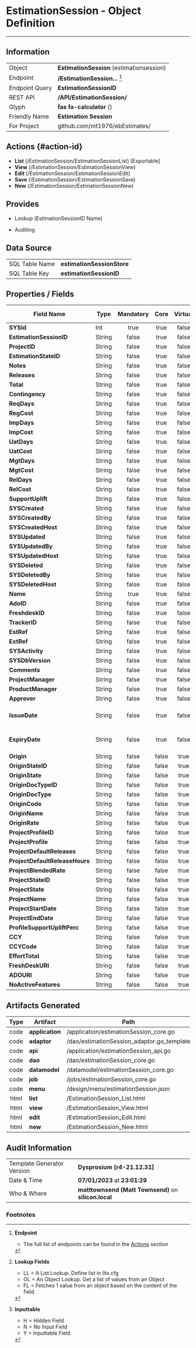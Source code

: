 # **EstimationSession** - Object Definition
---
##  Information
|   |   |
|---|---|
|Object         |**EstimationSession** (estimationsession) |
|Endpoint 	    |**/EstimationSession...** [^1]|
|Endpoint Query |**EstimationSessionID**|
|REST API|**/API/EstimationSession/**|
Glyph|**fas fa-calculator** ()
Friendly Name|**Estimation Session**|
|For Project    |github.com/mt1976/ebEstimates/|

##  Actions {#action-id}
* **List** (/EstimationSession/EstimationSessionList) [Exportable]
* **View** (/EstimationSession/EstimationSessionView)
* **Edit** (/EstimationSession/EstimationSessionEdit)
* **Save** (/EstimationSession/EstimationSessionSave)
* **New** (/EstimationSession/EstimationSessionNew)








##  Provides
 * Lookup (EstimationSessionID Name)

* Auditing 




##  Data Source 
|   |   |
|---|---|
SQL Table Name       | **estimationSessionStore**
SQL Table Key | **estimationSessionID**



##  Properties / Fields
| Field Name| Type | Mandatory | Core | Virtual | Overide | Lookup [^2]| Lookup Object      | Lookup Field Source         | Lookup Return Value                | Inputable [^3]|DB Column|Default Value| No Change | Callout | Internal | Display | Mask |
| -- | --  | :--: | :--: | :--: |:--: |:--: |:--: |-- |-- |:--: |-- | --| :--: | :--: | :--: | -- | -- |
|**SYSId**|Int|true|true|false|false|||||NH|_id|0|false|false|true|text||
|**EstimationSessionID**|String|false|true|false|true|||||H|estimationSessionID||true|false|false|text||
|**ProjectID**|String|false|true|false|false|OL|Project|Project_ProjectID|Project_Name|Y|projectID||false|false|false|text||
|**EstimationStateID**|String|false|true|false|true|OL|EstimationState|EstimationState_EstimationStateID||Y|estimationStateID||false|true|false|text||
|**Notes**|String|false|true|false|true|||||N|notes||false|false|false|textarea||
|**Releases**|String|false|true|false|false|||||Y|releases||false|false|false|text||
|**Total**|String|false|true|false|false|||||Y|total||false|false|false|text||
|**Contingency**|String|false|true|false|false|||||Y|contingency||false|false|false|text||
|**ReqDays**|String|false|true|false|false|||||Y|reqDays||false|false|false|text||
|**RegCost**|String|false|true|false|false|||||Y|regCost||false|false|false|text||
|**ImpDays**|String|false|true|false|false|||||Y|impDays||false|false|false|text||
|**ImpCost**|String|false|true|false|false|||||Y|impCost||false|false|false|text||
|**UatDays**|String|false|true|false|false|||||Y|uatDays||false|false|false|text||
|**UatCost**|String|false|true|false|false|||||Y|uatCost||false|false|false|text||
|**MgtDays**|String|false|true|false|false|||||Y|mgtDays||false|false|false|text||
|**MgtCost**|String|false|true|false|false|||||Y|mgtCost||false|false|false|text||
|**RelDays**|String|false|true|false|false|||||Y|relDays||false|false|false|text||
|**RelCost**|String|false|true|false|false|||||Y|relCost||false|false|false|text||
|**SupportUplift**|String|false|true|false|false|||||Y|supportUplift||false|false|false|text||
|**SYSCreated**|String|false|true|false|false|||||NH|_created||false|false|true|text||
|**SYSCreatedBy**|String|false|true|false|false|||||NH|_createdBy||false|false|true|text||
|**SYSCreatedHost**|String|false|true|false|false|||||NH|_createdHost||false|false|true|text||
|**SYSUpdated**|String|false|true|false|false|||||NH|_updated||false|false|true|text||
|**SYSUpdatedBy**|String|false|true|false|false|||||NH|_updatedBy||false|false|true|text||
|**SYSUpdatedHost**|String|false|true|false|false|||||NH|_updatedHost||false|false|true|text||
|**SYSDeleted**|String|false|true|false|false|||||NH|_deleted||false|false|true|text||
|**SYSDeletedBy**|String|false|true|false|false|||||NH|_deletedBy||false|false|true|text||
|**SYSDeletedHost**|String|false|true|false|false|||||NH|_deletedHost||false|false|true|text||
|**Name**|String|true|true|false|true|||||Y|name||true|false|false|text||
|**AdoID**|String|false|true|false|false|||||Y|adoID||false|false|false|text||
|**FreshdeskID**|String|false|true|false|false|||||Y|freshdeskID||false|false|false|text||
|**TrackerID**|String|false|true|false|false|||||Y|trackerID||false|false|false|text||
|**EstRef**|String|false|true|false|false|||||Y|estRef||false|false|false|text||
|**ExtRef**|String|false|true|false|false|||||Y|extRef||false|false|false|text||
|**SYSActivity**|String|false|true|false|false|||||NH|_activity||false|false|true|text||
|**SYSDbVersion**|String|false|true|false|false|||||NH|_dbVersion||false|false|true|text||
|**Comments**|String|false|true|false|true|||||Y|comments||false|false|false|textarea||
|**ProjectManager**|String|false|true|false|false|OL|Resource|Resource_Code|Resource_Name|Y|projectManager||false|false|false|text||
|**ProductManager**|String|false|true|false|false|OL|Resource|Resource_Code|Resource_Name|Y|productManager||false|false|false|text||
|**Approver**|String|false|true|false|false|OL|Resource|Resource_Code|Resource_Name|Y|approver||false|true|false|text||
|**IssueDate**|String|false|true|false|true|||||Y|IssueDate||false|true|false|date|yyyy-mm-dd|
|**ExpiryDate**|String|false|true|false|true|||||Y|ExpiryDate||false|true|false|date|yyyy-mm-dd|
|**Origin**|String|false|false|true|false|||||N|||false|true|false|text||
|**OriginStateID**|String|false|false|true|false|||||N|||false|true|false|text||
|**OriginState**|String|false|false|true|false|||||N|||false|true|false|text||
|**OriginDocTypeID**|String|false|false|true|false|||||N|||false|true|false|text||
|**OriginDocType**|String|false|false|true|false|||||N|||false|true|false|text||
|**OriginCode**|String|false|false|true|false|||||N|||false|true|false|text||
|**OriginName**|String|false|false|true|false|||||N|||false|true|false|text||
|**OriginRate**|String|false|false|true|false|||||N|||false|true|false|text||
|**ProjectProfileID**|String|false|false|true|false|||||N|||false|true|false|text||
|**ProjectProfile**|String|false|false|true|false|||||N|||false|true|false|text||
|**ProjectDefaultReleases**|String|false|false|true|false|||||N|||false|true|false|text||
|**ProjectDefaultReleaseHours**|String|false|false|true|false|||||N|||false|true|false|text||
|**ProjectBlendedRate**|String|false|false|true|false|||||N|||false|true|false|text||
|**ProjectStateID**|String|false|false|true|false|||||N|||false|true|false|text||
|**ProjectState**|String|false|false|true|false|||||N|||false|true|false|text||
|**ProjectName**|String|false|false|true|false|||||N|||false|true|false|text||
|**ProjectStartDate**|String|false|false|true|false|||||N|||false|true|false|text||
|**ProjectEndDate**|String|false|false|true|false|||||N|||false|true|false|text||
|**ProfileSupportUpliftPerc**|String|false|false|true|false|||||N|||false|true|false|text||
|**CCY**|String|false|false|true|false|||||N|||false|true|false|text||
|**CCYCode**|String|false|false|true|false|||||N|||false|true|false|text||
|**EffortTotal**|String|false|false|true|false|||||N|||false|true|false|text||
|**FreshDeskURI**|String|false|false|true|false|||||N|||false|true|false|text||
|**ADOURI**|String|false|false|true|false|||||N|||false|true|false|text||
|**NoActiveFeatures**|String|false|false|true|false|||||N||0|false|true|false|text||


##  Artifacts Generated
| Type | Artifact | Path|
| :--: | -- | -- |
| code | **application** | /application/estimationSession_core.go |
| code | **adaptor** | /dao/estimationSession_adaptor.go_template |
| code | **api** | /application/estimationSession_api.go |
| code | **dao** | /dao/estimationSession_core.go |
| code | **datamodel** | /datamodel/estimationSession_core.go |
| code | **job** | /jobs/estimationSession_core.go |
| code | **menu** | /design/menu/estimationSession.json |
| html | **list** | /EstimationSession_List.html |
| html | **view** | /EstimationSession_View.html |
| html | **edit** | /EstimationSession_Edit.html |
| html | **new** | /EstimationSession_New.html |


## Audit Information
|   |   |
|---|---|
Template Generator Version   | **Dysprosium [r4-21.12.31]**
Date & Time		     | **07/01/2023** at **23:01:29**
Who & Where		     | **matttownsend (Matt Townsend)** on **silicon.local**

### Footnotes
[^1]: **Endpoint**
    * The full list of endpoints can be found in the [Actions](#action-id) section
[^2]: **Lookup Fields**
    * LL = A List Lookup. Define list in lits.cfg
    * OL = An Object Lookup. Get a list of values from an Object
    * FL = Fetches 1 value from an object based on the content of the field. 
[^3]: **Inputtable**   
    * H = Hidden Field
    * N = No Input Field
    * Y = Inputtable Field